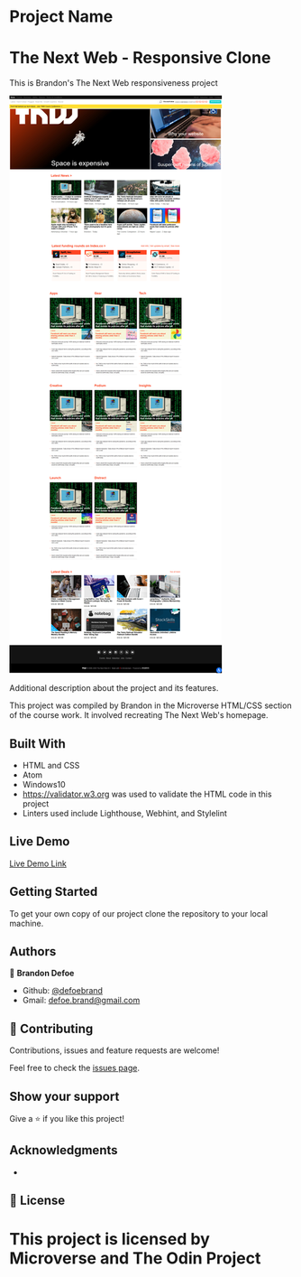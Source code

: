 # Project Name
The Next Web - Responsive Clone
=======

This is Brandon's The Next Web responsiveness project

![screenshot](images/screenshot.png)

Additional description about the project and its features.

This project was compiled by Brandon in the Microverse HTML/CSS section of the course work. It involved recreating The Next Web's homepage.

## Built With

- HTML and CSS
- Atom
- Windows10
- https://validator.w3.org was used to validate the HTML code in this project
- Linters used include Lighthouse, Webhint, and Stylelint


## Live Demo

[Live Demo Link](https://rawcdn.githack.com/defoebrand/TNW-responsive-design/4ec7ec0163f9bedd297d0167b86c32ce44a80ca3/index.html)


## Getting Started

To get your own copy of our project clone the repository to your local machine.


## Authors

👤 **Brandon Defoe**

- Github: [@defoebrand](https://github.com/defoebrand)
- Gmail: defoe.brand@gmail.com


## 🤝 Contributing

Contributions, issues and feature requests are welcome!

Feel free to check the [issues page](issues/).

## Show your support

Give a ⭐️ if you like this project!

## Acknowledgments

-

## 📝 License

This project is licensed by Microverse and The Odin Project
=======
